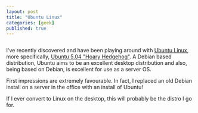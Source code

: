 ```yaml
---
layout: post
title: "Ubuntu Linux"
categories: [geek]
published: true
---
```


<a href="http://www.ubuntulinux.org"><img src="/images/ubuntulogo.png" alt="" /></a>

I've recently discovered and have been playing around with <a href="http://www.ubuntulinux.org">Ubuntu Linux</a>, more specifically, <a href="http://www.ubuntulinux.org/504Released">Ubuntu 5.04 "Hoary Hedgehog"</a>.  A Debian based distribution, Ubuntu aims to be an excellent desktop distribution and also, being based on Debian, is excellent for use as a server OS.

First impressions are extremely favourable.  In fact, I replaced an old Debian install on a server in the office with an install of Ubuntu!

If I ever convert to Linux on the desktop, this will probably be the distro I go for.
